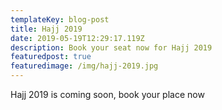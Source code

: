 ```yaml
---
templateKey: blog-post
title: Hajj 2019
date: 2019-05-19T12:29:17.119Z
description: Book your seat now for Hajj 2019
featuredpost: true
featuredimage: /img/hajj-2019.jpg
---
```

Hajj 2019 is coming soon, book your place now
